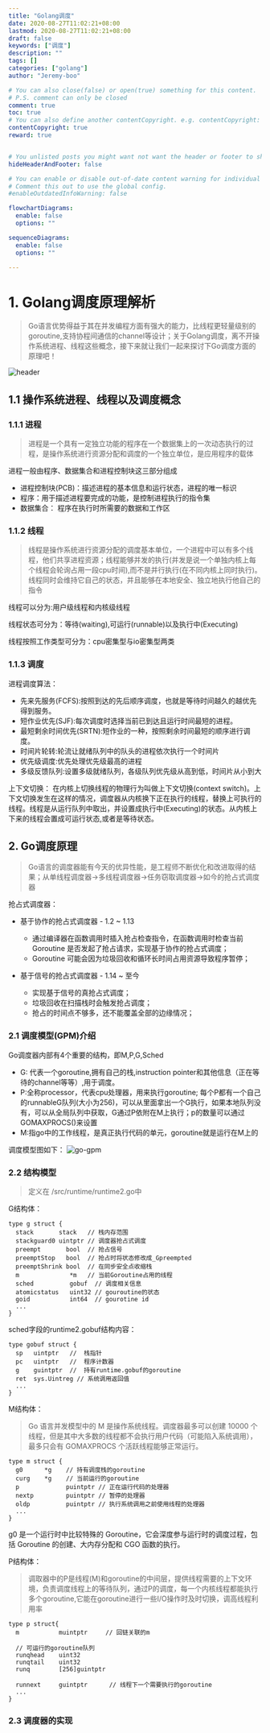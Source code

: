 ```yaml
---
title: "Golang调度"
date: 2020-08-27T11:02:21+08:00
lastmod: 2020-08-27T11:02:21+08:00
draft: false
keywords: ["调度"]
description: ""
tags: []
categories: ["golang"]
author: "Jeremy-boo"

# You can also close(false) or open(true) something for this content.
# P.S. comment can only be closed
comment: true
toc: true
# You can also define another contentCopyright. e.g. contentCopyright: "This is another copyright."
contentCopyright: true
reward: true


# You unlisted posts you might want not want the header or footer to show
hideHeaderAndFooter: false

# You can enable or disable out-of-date content warning for individual post.
# Comment this out to use the global config.
#enableOutdatedInfoWarning: false

flowchartDiagrams:
  enable: false
  options: ""

sequenceDiagrams: 
  enable: false
  options: ""

---
```


<!--more-->
# 1. Golang调度原理解析
> Go语言优势得益于其在并发编程方面有强大的能力，比线程更轻量级别的goroutine,支持协程间通信的channel等设计；关于Golang调度，离不开操作系统进程、线程这些概念，接下来就让我们一起来探讨下Go调度方面的原理吧！

![header](/images/go/go-gmp.png)

## 1.1 操作系统进程、线程以及调度概念
### 1.1.1 进程
> 进程是一个具有一定独立功能的程序在一个数据集上的一次动态执行的过程，是操作系统进行资源分配和调度的一个独立单位，是应用程序的载体

进程一般由程序、数据集合和进程控制块这三部分组成

- 进程控制块(PCB)：描述进程的基本信息和运行状态，进程的唯一标识
- 程序：用于描述进程要完成的功能，是控制进程执行的指令集
- 数据集合： 程序在执行时所需要的数据和工作区
### 1.1.2 线程
> 线程是操作系统进行资源分配的调度基本单位，一个进程中可以有多个线程，他们共享进程资源；线程能够并发的执行(并发是说一个单独内核上每个线程会轮询占用一段cpu时间),而不是并行执行(在不同内核上同时执行)。线程同时会维持它自己的状态，并且能够在本地安全、独立地执行他自己的指令

线程可以分为:用户级线程和内核级线程

线程状态可分为：等待(waiting),可运行(runnable)以及执行中(Executing)

线程按照工作类型可分为：cpu密集型与io密集型两类

### 1.1.3 调度
进程调度算法：
- 先来先服务(FCFS):按照到达的先后顺序调度，也就是等待时间越久的越优先得到服务。
- 短作业优先(SJF):每次调度时选择当前已到达且运行时间最短的进程。
- 最短剩余时间优先(SRTN):短作业的一种，按照剩余时间最短的顺序进行调度。
- 时间片轮转:轮流让就绪队列中的队头的进程依次执行一个时间片
- 优先级调度:优先处理优先级最高的进程
- 多级反馈队列:设置多级就绪队列，各级队列优先级从高到低，时间片从小到大

上下文切换：
在内核上切换线程的物理行为叫做上下文切换(context switch)。上下文切换发生在这样的情况，调度器从内核换下正在执行的线程，替换上可执行的线程。线程是从运行队列中取出，并设置成执行中(Executing)的状态。从内核上下来的线程会置成可运行状态,或者是等待状态。
## 2. Go调度原理
> Go语言的调度器能有今天的优异性能，是工程师不断优化和改进取得的结果；从单线程调度器->多线程调度器->任务窃取调度器->如今的抢占式调度器

抢占式调度器：
- 基于协作的抢占式调度器 - 1.2 ~ 1.13

  - 通过编译器在函数调用时插入抢占检查指令，在函数调用时检查当前 Goroutine 是否发起了抢占请求，实现基于协作的抢占式调度；
  - Goroutine 可能会因为垃圾回收和循环长时间占用资源导致程序暂停；
- 基于信号的抢占式调度器 - 1.14 ~ 至今
  
   - 实现基于信号的真抢占式调度；
   - 垃圾回收在扫描栈时会触发抢占调度；
   - 抢占的时间点不够多，还不能覆盖全部的边缘情况；
### 2.1 调度模型(GPM)介绍
Go调度器内部有4个重要的结构，即M,P,G,Sched
- G: 代表一个goroutine,拥有自己的栈,instruction pointer和其他信息（正在等待的channel等等）,用于调度。
- P:全称processor，代表cpu处理器，用来执行goroutine; 每个P都有一个自己的runnableG队列(大小为256)，可以从里面拿出一个G执行，如果本地队列没有，可以从全局队列中获取，G通过P依附在M上执行；p的数量可以通过GOMAXPROCS()来设置
- M:指go中的工作线程，是真正执行代码的单元，goroutine就是运行在M上的

调度模型图如下：
![go-gpm](/images/go/go-gpm1.jpg)
### 2.2 结构模型
> 定义在 /src/runtime/runtime2.go中 

G结构体：

    type g struct {
      stack       stack   // 栈内存范围
      stackguard0 uintptr // 调度器抢占式调度
      preempt       bool  // 抢占信号
      preemptStop   bool  // 抢占时将状态修改成_Gpreempted 
      preemptShrink bool  // 在同步安全点收缩栈
      m              *m   // 当前Goroutine占用的线程
      sched          gobuf  // 调度相关信息
      atomicstatus   uint32 // gouroutine的状态
      goid           int64  // gourotine id
      ...
    }

sched字段的runtime2.gobuf结构内容：

    type gobuf struct {
      sp   uintptr   //  栈指针
      pc   uintptr   //  程序计数器
      g    guintptr  //  持有runtime.gobuf的goroutine
      ret  sys.Uintreg // 系统调用返回值
      ...
    }

M结构体：
> Go 语言并发模型中的 M 是操作系统线程。调度器最多可以创建 10000 个线程，但是其中大多数的线程都不会执行用户代码（可能陷入系统调用），最多只会有 GOMAXPROCS 个活跃线程能够正常运行。

    type m struct {
      g0      *g    // 持有调度栈的goroutine
      curg    *g    // 当前运行的goroutine
      p             puintptr // 正在运行代码的处理器
      nextp         puintptr // 暂停的处理器
      oldp          puintptr // 执行系统调用之前使用线程的处理器 
      ...
    }

g0 是一个运行时中比较特殊的 Goroutine，它会深度参与运行时的调度过程，包括 Goroutine 的创建、大内存分配和 CGO 函数的执行。

P结构体：
> 调取器中的P是线程(M)和goroutine的中间层，提供线程需要的上下文环境，负责调度线程上的等待队列，通过P的调度，每一个内核线程都能执行多个goroutine,它能在goroutine进行一些I/O操作时及时切换，调高线程利用率

    type p struct{
      m           muintptr     // 回链关联的m    

      // 可运行的goroutine队列
      runqhead    uint32
      runqtail    uint32
      runq        [256]guintptr

      runnext     guintptr      // 线程下一个需要执行的goroutine
      ...
    }
### 2.3 调度器的实现

